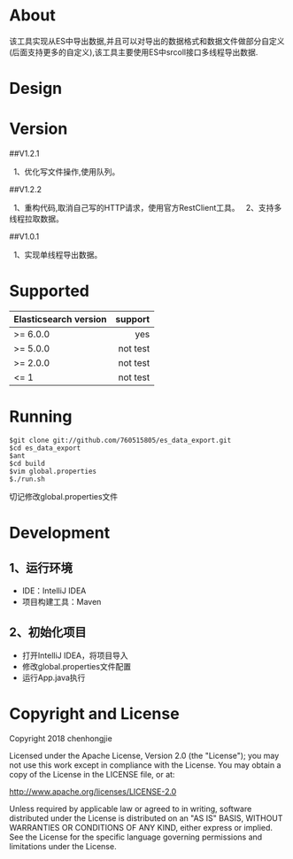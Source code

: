 # About
该工具实现从ES中导出数据,并且可以对导出的数据格式和数据文件做部分自定义(后面支持更多的自定义),该工具主要使用ES中srcoll接口多线程导出数据.

# Design

# Version

##V1.2.1

&nbsp;&nbsp;1、优化写文件操作,使用队列。

##V1.2.2

&nbsp;&nbsp;1、重构代码,取消自己写的HTTP请求，使用官方RestClient工具。
&nbsp;&nbsp;2、支持多线程拉取数据。

##V1.0.1

&nbsp;&nbsp;1、实现单线程导出数据。

# Supported
| Elasticsearch version        | support   |
| --------   | -----:  | 
| >= 6.0.0     | yes |
| >= 5.0.0        |   not test| 
| >= 2.0.0        |   not test | 
| <= 1       |   not test |

# Running
```
$git clone git://github.com/760515805/es_data_export.git
$cd es_data_export
$ant 
$cd build
$vim global.properties
$./run.sh
```
切记修改global.properties文件

# Development
## 1、运行环境
- IDE：IntelliJ IDEA
- 项目构建工具：Maven

## 2、初始化项目
- 打开IntelliJ IDEA，将项目导入
- 修改global.properties文件配置
- 运行App.java执行

# Copyright and License

Copyright 2018 chenhongjie

Licensed under the Apache License, Version 2.0 (the "License"); you may not use this work except in compliance with the License. You may obtain a copy of the License in the LICENSE file, or at:

http://www.apache.org/licenses/LICENSE-2.0

Unless required by applicable law or agreed to in writing, software distributed under the License is distributed on an "AS IS" BASIS, WITHOUT WARRANTIES OR CONDITIONS OF ANY KIND, either express or implied. See the License for the specific language governing permissions and limitations under the License.

